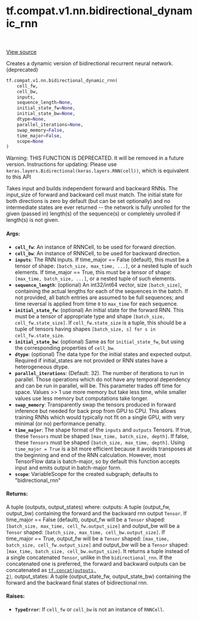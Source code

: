 <div itemscope itemtype="http://developers.google.com/ReferenceObject">
<meta itemprop="name" content="tf.compat.v1.nn.bidirectional_dynamic_rnn" />
<meta itemprop="path" content="Stable" />
</div>

# tf.compat.v1.nn.bidirectional_dynamic_rnn

<!-- Insert buttons -->

<table class="tfo-notebook-buttons tfo-api" align="left">
</table>

<a target="_blank" href="/code/stable/tensorflow/python/ops/rnn.py">View source</a>



<!-- Start diff -->
Creates a dynamic version of bidirectional recurrent neural network. (deprecated)

``` python
tf.compat.v1.nn.bidirectional_dynamic_rnn(
    cell_fw,
    cell_bw,
    inputs,
    sequence_length=None,
    initial_state_fw=None,
    initial_state_bw=None,
    dtype=None,
    parallel_iterations=None,
    swap_memory=False,
    time_major=False,
    scope=None
)
```



<!-- Placeholder for "Used in" -->

Warning: THIS FUNCTION IS DEPRECATED. It will be removed in a future version.
Instructions for updating:
Please use `keras.layers.Bidirectional(keras.layers.RNN(cell))`, which is equivalent to this API

Takes input and builds independent forward and backward RNNs. The input_size
of forward and backward cell must match. The initial state for both directions
is zero by default (but can be set optionally) and no intermediate states are
ever returned -- the network is fully unrolled for the given (passed in)
length(s) of the sequence(s) or completely unrolled if length(s) is not
given.

#### Args:


* <b>`cell_fw`</b>: An instance of RNNCell, to be used for forward direction.
* <b>`cell_bw`</b>: An instance of RNNCell, to be used for backward direction.
* <b>`inputs`</b>: The RNN inputs.
  If time_major == False (default), this must be a tensor of shape:
    `[batch_size, max_time, ...]`, or a nested tuple of such elements.
  If time_major == True, this must be a tensor of shape: `[max_time,
    batch_size, ...]`, or a nested tuple of such elements.
* <b>`sequence_length`</b>: (optional) An int32/int64 vector, size `[batch_size]`,
  containing the actual lengths for each of the sequences in the batch. If
  not provided, all batch entries are assumed to be full sequences; and time
  reversal is applied from time `0` to `max_time` for each sequence.
* <b>`initial_state_fw`</b>: (optional) An initial state for the forward RNN. This must
  be a tensor of appropriate type and shape `[batch_size,
  cell_fw.state_size]`. If `cell_fw.state_size` is a tuple, this should be a
  tuple of tensors having shapes `[batch_size, s] for s in
  cell_fw.state_size`.
* <b>`initial_state_bw`</b>: (optional) Same as for `initial_state_fw`, but using the
  corresponding properties of `cell_bw`.
* <b>`dtype`</b>: (optional) The data type for the initial states and expected output.
  Required if initial_states are not provided or RNN states have a
  heterogeneous dtype.
* <b>`parallel_iterations`</b>: (Default: 32).  The number of iterations to run in
  parallel.  Those operations which do not have any temporal dependency and
  can be run in parallel, will be.  This parameter trades off time for
  space.  Values >> 1 use more memory but take less time, while smaller
  values use less memory but computations take longer.
* <b>`swap_memory`</b>: Transparently swap the tensors produced in forward inference
  but needed for back prop from GPU to CPU.  This allows training RNNs which
  would typically not fit on a single GPU, with very minimal (or no)
  performance penalty.
* <b>`time_major`</b>: The shape format of the `inputs` and `outputs` Tensors. If true,
  these `Tensors` must be shaped `[max_time, batch_size, depth]`. If false,
  these `Tensors` must be shaped `[batch_size, max_time, depth]`. Using
  `time_major = True` is a bit more efficient because it avoids transposes
  at the beginning and end of the RNN calculation.  However, most TensorFlow
  data is batch-major, so by default this function accepts input and emits
  output in batch-major form.
* <b>`scope`</b>: VariableScope for the created subgraph; defaults to
  "bidirectional_rnn"


#### Returns:

A tuple (outputs, output_states) where:
  outputs: A tuple (output_fw, output_bw) containing the forward and
    the backward rnn output `Tensor`.
    If time_major == False (default),
      output_fw will be a `Tensor` shaped:
      `[batch_size, max_time, cell_fw.output_size]`
      and output_bw will be a `Tensor` shaped:
      `[batch_size, max_time, cell_bw.output_size]`.
    If time_major == True,
      output_fw will be a `Tensor` shaped:
      `[max_time, batch_size, cell_fw.output_size]`
      and output_bw will be a `Tensor` shaped:
      `[max_time, batch_size, cell_bw.output_size]`.
    It returns a tuple instead of a single concatenated `Tensor`, unlike
    in the `bidirectional_rnn`. If the concatenated one is preferred,
    the forward and backward outputs can be concatenated as
    <a href="../../../../tf/concat.md"><code>tf.concat(outputs, 2)</code></a>.
  output_states: A tuple (output_state_fw, output_state_bw) containing
    the forward and the backward final states of bidirectional rnn.



#### Raises:


* <b>`TypeError`</b>: If `cell_fw` or `cell_bw` is not an instance of `RNNCell`.